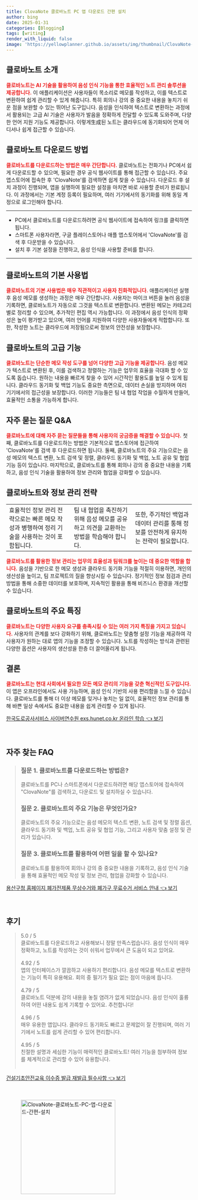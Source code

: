 ```yaml
---
title: ClovaNote 클로바노트 PC 앱 다운로드 간편 설치
author: bing
date: 2025-01-31
categories: [Blogging]
tags: [writing]
render_with_liquid: false
image: 'https://yellowplanner.github.io/assets/img/thumbnail/ClovaNote-클로바노트-PC-앱-다운로드-간편-설치.webp'
---
```



<h2 id='클로바노트_소개'>클로바노트 소개</h2>

<p><b><span style="color: #ee2323;">클로바노트는 AI 기술을 활용하여 음성 인식 기능을 통한 효율적인 노트 관리 솔루션을 제공합니다.</span></b> 이 애플리케이션은 사용자들이 목소리로 메모를 작성하고, 이를 텍스트로 변환하여 쉽게 관리할 수 있게 해줍니다. 특히 회의나 강의 중 중요한 내용을 놓치기 쉬운 점을 보완할 수 있는 뛰어난 도구입니다. 음성을 인식하여 텍스트로 변환하는 과정에서 활용되는 고급 AI 기술은 사용자가 발음을 정확하게 전달할 수 있도록 도와주며, 다양한 언어 지원 기능도 제공합니다. 이렇게生成된 노트는 클라우드에 동기화되어 언제 어디서나 쉽게 접근할 수 있습니다.</p>

<h2 id='클로바노트_다운로드'>클로바노트 다운로드 방법</h2>

<p><b><span style="color: #ee2323;">클로바노트를 다운로드하는 방법은 매우 간단합니다.</span></b> 클로바노트는 전화기나 PC에서 쉽게 다운로드할 수 있으며, 필요한 경우 공식 웹사이트를 통해 접근할 수 있습니다. 주요 앱스토어에 접속한 후 'ClovaNote'를 검색하면 쉽게 찾을 수 있습니다. 다운로드 후 설치 과정이 진행되며, 앱을 실행하여 필요한 설정을 마치면 바로 사용할 준비가 완료됩니다. 이 과정에서는 기본 계정 등록이 필요하며, 여러 기기에서의 동기화를 위해 동일 계정으로 로그인해야 합니다.</p>

<hr />

<ul>
    <li>PC에서 클로바노트를 다운로드하려면 공식 웹사이트에 접속하여 링크를 클릭하면 됩니다.</li>
    <li>스마트폰 사용자라면, 구글 플레이스토어나 애플 앱스토어에서 'ClovaNote'를 검색 후 다운받을 수 있습니다.</li>
    <li>설치 후 기본 설정을 진행하고, 음성 인식을 사용할 준비를 합니다.</li>
</ul>

<hr />

<h2 id='클로바노트_기본_사용법'>클로바노트의 기본 사용법</h2>

<p><b><span style="color: #ee2323;">클로바노트의 기본 사용법은 매우 직관적이고 사용자 친화적입니다.</span></b> 애플리케이션 실행 후 음성 메모를 생성하는 과정은 매우 간단합니다. 사용자는 마이크 버튼을 눌러 음성을 기록하면, 클로바노트가 자동으로 그것을 텍스트로 변환합니다. 변환된 메모는 카테고리별로 정리할 수 있으며, 추가적인 편집 역시 가능합니다. 이 과정에서 음성 인식의 정확성은 높이 평가받고 있으며, 여러 언어를 지원하여 다양한 사용자들에게 적합합니다. 또한, 작성한 노트는 클라우드에 저장됨으로써 정보의 안전성을 보장합니다.</p>

<h2 id='클로바노트의_고급_기능'>클로바노트의 고급 기능</h2>

<p><b><span style="color: #ee2323;">클로바노트는 단순한 메모 작성 도구를 넘어 다양한 고급 기능을 제공합니다.</span></b> 음성 메모가 텍스트로 변환된 후, 이를 검색하고 정렬하는 기능은 업무의 효율을 극대화 할 수 있도록 돕습니다. 원하는 내용을 빠르게 찾을 수 있어 시간적인 활용도를 높일 수 있게 됩니다. 클라우드 동기화 및 백업 기능도 중요한 측면으로, 데이터 손실을 방지하며 여러 기기에서의 접근성을 보장합니다. 이러한 기능들은 팀 내 협업 작업을 수월하게 만들어, 효율적인 소통을 가능하게 합니다.</p>

<h2 id='QnA_자주_묻는_질문'>자주 묻는 질문 Q&A</h2>

<p><b><span style="color: #ee2323;">클로바노트에 대해 자주 묻는 질문들을 통해 사용자의 궁금증을 해결할 수 있습니다.</span></b> 첫째, 클로바노트를 다운로드하는 방법은 기본적으로 앱스토어에 접근하여 'ClovaNote'를 검색 후 다운로드하면 됩니다. 둘째, 클로바노트의 주요 기능으로는 음성 메모의 텍스트 변환, 노트 검색 및 정렬, 클라우드 동기화 및 백업, 노트 공유 및 협업 기능 등이 있습니다. 마지막으로, 클로바노트를 통해 회의나 강의 중 중요한 내용을 기록하고, 음성 인식 기술을 활용하여 정보 관리와 협업을 강화할 수 있습니다.</p>

<h2 id='클로바노트_정보_관리_전략'>클로바노트와 정보 관리 전략</h2>

<table>
    <tr>
        <td>효율적인 정보 관리 전략으로는 빠른 메모 작성과 병행하여 정리 기술을 사용하는 것이 포함됩니다.</td>
        <td>팀 내 협업을 촉진하기 위해 음성 메모를 공유하고 의견을 교환하는 방법을 학습해야 합니다.</td>
        <td>또한, 주기적인 백업과 데이터 관리를 통해 정보를 안전하게 유지하는 전략이 필요합니다.</td>
    </tr>
</table>

<p><b><span style="color: #ee2323;">클로바노트를 활용한 정보 관리는 업무의 효율성과 팀워크를 높이는 데 중요한 역할을 합니다.</span></b> 음성을 기반으로 한 메모 생성과 클라우드 동기화 기능을 적절히 이용하면, 개인의 생산성을 높이고, 팀 프로젝트의 질을 향상시킬 수 있습니다. 정기적인 정보 점검과 관리 방법을 통해 소중한 데이터를 보호하며, 지속적인 활용을 통해 비즈니스 환경을 개선할 수 있습니다.</p>

<h2 id='클로바노트의_특징'>클로바노트의 주요 특징</h2>

<p><b><span style="color: #ee2323;">클로바노트는 다양한 사용자 요구를 충족시킬 수 있는 여러 가지 특징을 가지고 있습니다.</span></b> 사용자의 관계를 보다 강화하기 위해, 클로바노트는 맞춤형 설정 기능을 제공하여 각 사용자가 원하는 대로 앱의 기능을 조정할 수 있습니다. 노트를 작성하는 방식과 관련된 다양한 옵션은 사용자의 생산성을 한층 더 끌어올리게 됩니다.</p>

<h2 id='결론'>결론</h2>

<p><b><span style="color: #ee2323;">클로바노트는 현대 사회에서 필요한 모든 메모 관리의 기능을 갖춘 혁신적인 도구입니다.</span></b> 이 앱은 오프라인에서도 사용 가능하며, 음성 인식 기반의 사용 편리함을 느낄 수 있습니다. 클로바노트를 통해 더 이상 메모를 잊거나 놓치는 일 없이, 효율적인 정보 관리를 통해 바쁜 일상 속에서도 중요한 내용을 쉽게 관리할 수 있게 됩니다.</p>


<p><a class="click-button" title="한국도로공사서비스 사이버연수원 exs.hunet.co.kr 온라인 학습" href="https://yellowplanner.github.io/posts/%ED%95%9C%EA%B5%AD%EB%8F%84%EB%A1%9C%EA%B3%B5%EC%82%AC%EC%84%9C%EB%B9%84%EC%8A%A4-%EC%82%AC%EC%9D%B4%EB%B2%84%EC%97%B0%EC%88%98%EC%9B%90-exs.hunet.co.kr-%EC%98%A8%EB%9D%BC%EC%9D%B8-%ED%95%99%EC%8A%B5/" rel="dofollow">한국도로공사서비스 사이버연수원 exs.hunet.co.kr 온라인 학습 👈 보기</a></p><br>
<h2 id='자주_찾는_FAQ'>자주 찾는 FAQ</h2>
<div itemscope="" itemtype="https://schema.org/FAQPage"> 
<blockquote> 
<div itemscope="" itemprop="mainEntity" itemtype="https://schema.org/Question"> 
<h3 itemprop="name">질문 1. 클로바노트를 다운로드하는 방법은?</h3> 
<div itemscope="" itemprop="acceptedAnswer" itemtype="https://schema.org/Answer"> 
<span itemprop="text"> 
<p>클로바노트를 PC나 스마트폰에서 다운로드하려면 해당 앱스토어에 접속하여 "ClovaNote"를 검색하고, 다운로드 및 설치하실 수 있습니다.</p> 
</span> 
</div> 
</div> 
<div itemscope="" itemprop="mainEntity" itemtype="https://schema.org/Question"> 
<h3 itemprop="name">질문 2. 클로바노트의 주요 기능은 무엇인가요?</h3> 
<div itemscope="" itemprop="acceptedAnswer" itemtype="https://schema.org/Answer"> 
<span itemprop="text"> 
<p>클로바노트의 주요 기능으로는 음성 메모의 텍스트 변환, 노트 검색 및 정렬 옵션, 클라우드 동기화 및 백업, 노트 공유 및 협업 기능, 그리고 사용자 맞춤 설정 및 관리가 있습니다.</p> 
</span> 
</div> 
</div> 
<div itemscope="" itemprop="mainEntity" itemtype="https://schema.org/Question"> 
<h3 itemprop="name">질문 3. 클로바노트를 활용하여 어떤 일을 할 수 있나요?</h3> 
<div itemscope="" itemprop="acceptedAnswer" itemtype="https://schema.org/Answer"> 
<span itemprop="text"> 
<p>클로바노트를 활용하여 회의나 강의 중 중요한 내용을 기록하고, 음성 인식 기술을 통해 효율적인 메모 작성 및 정보 관리, 협업을 강화할 수 있습니다.</p> 
</span> 
</div> 
</div> 
</blockquote> 
</div>
<p><a class="click-button" title="용산구청 홈페이지 폐가전제품 무상수거와 폐가구 무료수거 서비스 안내" href="https://yellowplanner.github.io/posts/%EC%9A%A9%EC%82%B0%EA%B5%AC%EC%B2%AD-%ED%99%88%ED%8E%98%EC%9D%B4%EC%A7%80-%ED%8F%90%EA%B0%80%EC%A0%84%EC%A0%9C%ED%92%88-%EB%AC%B4%EC%83%81%EC%88%98%EA%B1%B0%EC%99%80-%ED%8F%90%EA%B0%80%EA%B5%AC-%EB%AC%B4%EB%A3%8C%EC%88%98%EA%B1%B0-%EC%84%9C%EB%B9%84%EC%8A%A4-%EC%95%88%EB%82%B4/" rel="dofollow">용산구청 홈페이지 폐가전제품 무상수거와 폐가구 무료수거 서비스 안내 👈 보기</a></p><br>
<h2 id='후기'>후기</h2>
<div itemscope itemtype="https://schema.org/Product">
  <blockquote>
  <div itemprop="review" itemscope itemtype="https://schema.org/Review">
      <div itemprop="reviewRating" itemscope itemtype="https://schema.org/Rating"> <span itemprop="ratingValue">5.0</span> / <span itemprop="bestRating">5</span> </div>
      <span itemprop="reviewBody">클로바노트를 다운로드하고 사용해보니 정말 만족스럽습니다. 음성 인식이 매우 정확하고, 노트를 작성하는 것이 쉬워서 업무에서 큰 도움이 되고 있어요.</span>
  </div>
  <br>
  <div itemprop="review" itemscope itemtype="https://schema.org/Review">
      <div itemprop="reviewRating" itemscope itemtype="https://schema.org/Rating"> <span itemprop="ratingValue">4.92</span> / <span itemprop="bestRating">5</span> </div>
      <span itemprop="reviewBody">앱의 인터페이스가 깔끔하고 사용하기 편리합니다. 음성 메모를 텍스트로 변환하는 기능이 특히 유용해요. 회의 중 필기가 필요 없는 점이 마음에 듭니다.</span>
  </div>
  <br>
  <div itemprop="review" itemscope itemtype="https://schema.org/Review">
      <div itemprop="reviewRating" itemscope itemtype="https://schema.org/Rating"> <span itemprop="ratingValue">4.79</span> / <span itemprop="bestRating">5</span> </div>
      <span itemprop="reviewBody">클로바노트 덕분에 강의 내용을 놓칠 염려가 없게 되었습니다. 음성 인식이 훌륭하여 어떤 내용도 쉽게 기록할 수 있어요. 추천합니다!</span>
  </div>
  <br>
  <div itemprop="review" itemscope itemtype="https://schema.org/Review">
      <div itemprop="reviewRating" itemscope itemtype="https://schema.org/Rating"> <span itemprop="ratingValue">4.96</span> / <span itemprop="bestRating">5</span> </div>
      <span itemprop="reviewBody">매우 유용한 앱입니다. 클라우드 동기화도 빠르고 문제없이 잘 진행되며, 여러 기기에서 노트를 쉽게 관리할 수 있어 편리합니다.</span>
  </div>
  <br>
  <div itemprop="review" itemscope itemtype="https://schema.org/Review">
      <div itemprop="reviewRating" itemscope itemtype="https://schema.org/Rating"> <span itemprop="ratingValue">4.95</span> / <span itemprop="bestRating">5</span> </div>
      <span itemprop="reviewBody">친절한 설명과 세심한 기능이 매력적인 클로바노트! 여러 기능을 첨부하여 정보를 체계적으로 관리할 수 있어 유용합니다.</span>
  </div>
  <br>
  </blockquote>
</div>
<p><a class="click-button" title="건설기초안전교육 이수증 발급 재발급 필수사항" href="https://yellowplanner.github.io/posts/%EA%B1%B4%EC%84%A4%EA%B8%B0%EC%B4%88%EC%95%88%EC%A0%84%EA%B5%90%EC%9C%A1-%EC%9D%B4%EC%88%98%EC%A6%9D-%EB%B0%9C%EA%B8%89-%EC%9E%AC%EB%B0%9C%EA%B8%89-%ED%95%84%EC%88%98%EC%82%AC%ED%95%AD/" rel="dofollow">건설기초안전교육 이수증 발급 재발급 필수사항 👈 보기</a></p><br>
<figure class="image"><img src="https://yellowplanner.github.io/assets/img/thumbnail/ClovaNote-클로바노트-PC-앱-다운로드-간편-설치.webp" alt="ClovaNote-클로바노트-PC-앱-다운로드-간편-설치" width="256" height="256"></figure>